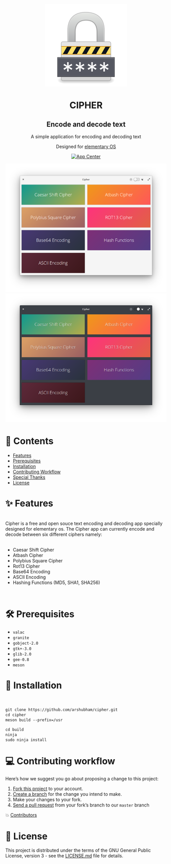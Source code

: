 <p align="center">
  <img src="https://github.com/arshubham/cipher/blob/master/data/images/icons/128/com.github.arshubham.cipher.svg" alt="preview"/>
</p>
<div>
  <h1 align="center">CIPHER</h1>
  <h2 align="center">Encode and decode text</h2>
  <p align="center">A simple application for encoding and decoding text</p>
  <p align="center">Designed for <a href="https://elementary.io">elementary OS</p>
</div>
<p align="center">
  <a href="https://appcenter.elementary.io/com.github.arshubham.cipher.desktop">
    <img src="https://appcenter.elementary.io/badge.svg" alt="App Center">
  </a>
</p>
<p align="center">
<img src="https://raw.githubusercontent.com/arshubham/cipher/master/data/images/Screenshot1.png" alt="screenshot-light">
<img src="https://raw.githubusercontent.com/arshubham/cipher/master/data/images/Screenshot2.png" alt="screenshot-dark">

# :closed_book: Contents
- [Features](https://github.com/manavbabber/cipher/blob/master/README.md#sparkles-features)      
- [Prerequisites](https://github.com/manavbabber/cipher#hammer_and_wrench-prerequisites)
- [Installation](https://github.com/manavbabber/cipher/blob/master/README.md#link-installation)
- [Contributing Workflow](https://github.com/manavbabber/cipher/blob/master/README.md#computer-contributing-workflow)
- [Special Thanks](https://github.com/manavbabber/cipher/blob/master/README.md#tada-special-thanks)
- [License](https://github.com/manavbabber/cipher#page_facing_up-license)

# :sparkles: Features
<br>
Cipher is a free and open souce text encoding and decoding app specially designed for elementary os. The Cipher app can currently encode and decode between six different ciphers namely:<br><br>

- Caesar Shift Cipher
- Atbash Cipher
- Polybius Square Cipher
- Rot13 Cipher
- Base64 Encoding
- ASCII Encoding
- Hashing Functions (MD5, SHA1, SHA256)

<br>
</p>


# :hammer_and_wrench: Prerequisites

- `valac`
- `granite`
- `gobject-2.0`
- `gtk+-3.0`
- `glib-2.0`
- `gee-0.8`
- `meson`


# :link: Installation
<br>

```
git clone https://github.com/arshubham/cipher.git
cd cipher
meson build --prefix=/usr
```
 
```
cd build
ninja
sudo ninja install
```
# :computer: Contributing workflow
Here’s how we suggest you go about proposing a change to this project:

1. [Fork this project][fork] to your account.
2. [Create a branch][branch] for the change you intend to make.
3. Make your changes to your fork.
4. [Send a pull request][pr] from your fork’s branch to our `master` branch


[fork]: https://help.github.com/articles/fork-a-repo/
[branch]: https://help.github.com/articles/creating-and-deleting-branches-within-your-repository
[pr]: https://help.github.com/articles/using-pull-requests/


:collision: [Contributors](https://github.com/arshubham/cipher/blob/master/AUTHORS.md)



# :page_facing_up: License 
This project is distributed under the terms of the GNU General Public License, version 3 - see the [LICENSE.md](LICENSE.md) file for details.


